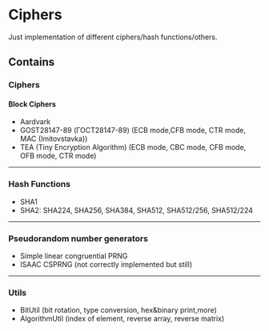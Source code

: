 # Ciphers

Just implementation of different ciphers/hash functions/others.

## Contains 
### Ciphers
#### Block Ciphers
* Aardvark
* GOST28147-89 (ГОСТ28147-89) (ECB mode,CFB mode, CTR mode, MAC (Imitovstavka)) 
* TEA (Tiny Encryption Algorithm) (ECB mode, CBC mode, CFB mode, OFB mode, CTR mode)
***
### Hash Functions
* SHA1
* SHA2: SHA224, SHA256, SHA384, SHA512, SHA512/256, SHA512/224
***
### Pseudorandom number generators
* Simple linear congruential PRNG
* ISAAC CSPRNG (not correctly implemented but still)
***

### Utils
* BitUtil (bit rotation, type conversion, hex&binary print,more)
* AlgorithmUtil (index of element, reverse array, reverse matrix)
